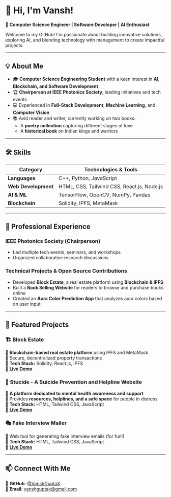 # 👋 Hi, I'm Vansh!  

🚀 **Computer Science Engineer | Software Developer | AI Enthusiast**  

Welcome to my GitHub! I'm passionate about building innovative solutions, exploring AI, and blending technology with management to create impactful projects.  

---

## 💡 About Me  

- 🎓 **Computer Science Engineering Student** with a keen interest in **AI, Blockchain, and Software Development**  
- 🏆 **Chairperson at IEEE Photonics Society**, leading initiatives and tech events  
- 💻 Experienced in **Full-Stack Development**, **Machine Learning**, and **Computer Vision**  
- 📚 Avid reader and writer, currently working on two books:  
  - A **poetry collection** capturing different stages of love  
  - A **historical book** on Indian kings and warriors  

---

## 🛠️ Skills  

| **Category**         | **Technologies & Tools** |
|----------------------|------------------------|
| **Languages**       | C++, Python, JavaScript |
| **Web Development** | HTML, CSS, Tailwind CSS, React.js, Node.js |
| **AI & ML**         | TensorFlow, OpenCV, NumPy, Pandas |
| **Blockchain**      | Solidity, IPFS, MetaMask |

---

## 💼 Professional Experience  

### **IEEE Photonics Society (Chairperson)**  
- Led multiple tech events, seminars, and workshops  
- Organized collaborative research discussions  

### **Technical Projects & Open Source Contributions**  
- Developed **Block Estate**, a real estate platform using **Blockchain & IPFS**  
- Built a **Book Selling Website** for readers to browse and purchase books online  
- Created an **Aura Color Prediction App** that analyzes aura colors based on user input  


---

## 🚀 Featured Projects  

### 🏗️ Block Estate  
🔹 **Blockchain-based real estate platform** using IPFS and MetaMask  
🔹 Secure, decentralized property transactions  
🔹 **Tech Stack:** Solidity, React.js, IPFS  
🔹 **[Live Demo](https://block-estate-rodhdnqy1-0x0ayush.vercel.app/)**  

### 💙 Stucide - A Suicide Prevention and Helpline Website  
🔹 **A platform dedicated to mental health awareness and support**  
🔹 Provides **resources, helplines, and a safe space** for people in distress  
🔹 **Tech Stack:** HTML, Tailwind CSS, JavaScript  
🔹 **[Live Demo](https://vanshguptax.github.io/Stucide/)**  

### 🎭 Fake Interview Mailer  
🔹 Web tool for generating fake interview emails (for fun!)  
🔹 **Tech Stack:** HTML, Tailwind CSS, JavaScript  
🔹 **[Live Demo](https://vanshguptax.github.io/FakeinterviewMailer/)**  
 

---



## 📫 Connect With Me  

📌 **GitHub**: [@VanshGuptaX](https://github.com/VanshGuptaX)  
📌 **Email**: vanshguptax@gmail.com  

